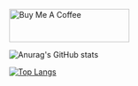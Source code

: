 <a href="https://www.buymeacoffee.com/mortenhausted" target="_blank"><img src="https://cdn.buymeacoffee.com/buttons/v2/default-yellow.png" alt="Buy Me A Coffee" style="height: 60px !important;width: 217px !important;" ></a>

![Anurag's GitHub stats](https://github-readme-stats-one-bice.vercel.app/api?username=MortenHausted&show_icons=true&include_all_commits=false&count_private=true&role=OWNER,ORGANIZATION_MEMBER,COLLABORATOR&theme=prussian)

[![Top Langs](https://github-readme-stats-one-bice.vercel.app/api/top-langs/?username=MortenHausted&langs_count=10&layout=compact&role=OWNER,ORGANIZATION_MEMBER,COLLABORATOR&theme=prussian)](https://github.com/anuraghazra/github-readme-stats)
